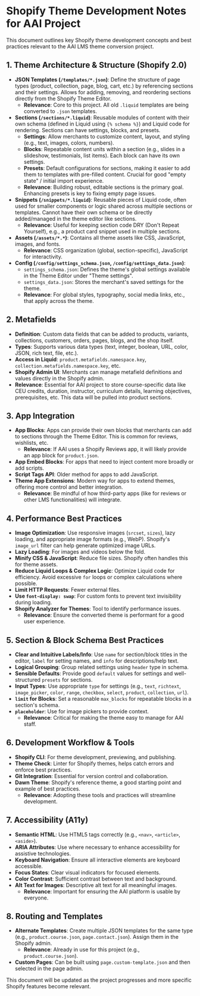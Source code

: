 # Shopify Theme Development Notes for AAI Project

This document outlines key Shopify theme development concepts and best practices relevant to the AAI LMS theme conversion project.

## 1. Theme Architecture & Structure (Shopify 2.0)

*   **JSON Templates (`/templates/*.json`)**: Define the structure of page types (product, collection, page, blog, cart, etc.) by referencing sections and their settings. Allows for adding, removing, and reordering sections directly from the Shopify Theme Editor.
    *   **Relevance**: Core to this project. All old `.liquid` templates are being converted to `.json` templates.
*   **Sections (`/sections/*.liquid`)**: Reusable modules of content with their own schema (defined in Liquid using `{% schema %}`) and Liquid code for rendering. Sections can have settings, blocks, and presets.
    *   **Settings**: Allow merchants to customize content, layout, and styling (e.g., text, images, colors, numbers).
    *   **Blocks**: Repeatable content units within a section (e.g., slides in a slideshow, testimonials, list items). Each block can have its own settings.
    *   **Presets**: Default configurations for sections, making it easier to add them to templates with pre-filled content. Crucial for good "empty state" / initial import experience.
    *   **Relevance**: Building robust, editable sections is the primary goal. Enhancing presets is key to fixing empty page issues.
*   **Snippets (`/snippets/*.liquid`)**: Reusable pieces of Liquid code, often used for smaller components or logic shared across multiple sections or templates. Cannot have their own schema or be directly added/managed in the theme editor like sections.
    *   **Relevance**: Useful for keeping section code DRY (Don't Repeat Yourself), e.g., a product card snippet used in multiple sections.
*   **Assets (`/assets/*.*`)**: Contains all theme assets like CSS, JavaScript, images, and fonts.
    *   **Relevance**: CSS organization (global, section-specific), JavaScript for interactivity.
*   **Config (`/config/settings_schema.json`, `/config/settings_data.json`)**:
    *   `settings_schema.json`: Defines the theme's global settings available in the Theme Editor under "Theme settings".
    *   `settings_data.json`: Stores the merchant's saved settings for the theme.
    *   **Relevance**: For global styles, typography, social media links, etc., that apply across the theme.

## 2. Metafields

*   **Definition**: Custom data fields that can be added to products, variants, collections, customers, orders, pages, blogs, and the shop itself.
*   **Types**: Supports various data types (text, integer, boolean, URL, color, JSON, rich text, file, etc.).
*   **Access in Liquid**: `product.metafields.namespace.key`, `collection.metafields.namespace.key`, etc.
*   **Shopify Admin UI**: Merchants can manage metafield definitions and values directly in the Shopify admin.
*   **Relevance**: Essential for AAI project to store course-specific data like CEU credits, duration, instructor, curriculum details, learning objectives, prerequisites, etc. This data will be pulled into product sections.

## 3. App Integration

*   **App Blocks**: Apps can provide their own blocks that merchants can add to sections through the Theme Editor. This is common for reviews, wishlists, etc.
    *   **Relevance**: If AAI uses a Shopify Reviews app, it will likely provide an app block for `product.json`.
*   **App Embed Blocks**: For apps that need to inject content more broadly or add scripts.
*   **Script Tags API**: Older method for apps to add JavaScript.
*   **Theme App Extensions**: Modern way for apps to extend themes, offering more control and better integration.
    *   **Relevance**: Be mindful of how third-party apps (like for reviews or other LMS functionalities) will integrate.

## 4. Performance Best Practices

*   **Image Optimization**: Use responsive images (`srcset`, `sizes`), lazy loading, and appropriate image formats (e.g., WebP). Shopify's `image_url` filter can help generate optimized image URLs.
*   **Lazy Loading**: For images and videos below the fold.
*   **Minify CSS & JavaScript**: Reduce file sizes. Shopify often handles this for theme assets.
*   **Reduce Liquid Loops & Complex Logic**: Optimize Liquid code for efficiency. Avoid excessive `for` loops or complex calculations where possible.
*   **Limit HTTP Requests**: Fewer external files.
*   **Use `font-display: swap`**: For custom fonts to prevent text invisibility during loading.
*   **Shopify Analyzer for Themes**: Tool to identify performance issues.
    *   **Relevance**: Ensure the converted theme is performant for a good user experience.

## 5. Section & Block Schema Best Practices

*   **Clear and Intuitive Labels/Info**: Use `name` for section/block titles in the editor, `label` for setting names, and `info` for descriptions/help text.
*   **Logical Grouping**: Group related settings using `header` type in schema.
*   **Sensible Defaults**: Provide good `default` values for settings and well-structured `presets` for sections.
*   **Input Types**: Use appropriate `type` for settings (e.g., `text`, `richtext`, `image_picker`, `color`, `range`, `checkbox`, `select`, `product`, `collection`, `url`).
*   **`limit` for Blocks**: Set a reasonable `max_blocks` for repeatable blocks in a section's schema.
*   **`placeholder`**: Use for image pickers to provide context.
    *   **Relevance**: Critical for making the theme easy to manage for AAI staff.

## 6. Development Workflow & Tools

*   **Shopify CLI**: For theme development, previewing, and publishing.
*   **Theme Check**: Linter for Shopify themes, helps catch errors and enforce best practices.
*   **Git Integration**: Essential for version control and collaboration.
*   **Dawn Theme**: Shopify's reference theme, a good starting point and example of best practices.
    *   **Relevance**: Adopting these tools and practices will streamline development.

## 7. Accessibility (A11y)

*   **Semantic HTML**: Use HTML5 tags correctly (e.g., `<nav>`, `<article>`, `<aside>`).
*   **ARIA Attributes**: Use where necessary to enhance accessibility for assistive technologies.
*   **Keyboard Navigation**: Ensure all interactive elements are keyboard accessible.
*   **Focus States**: Clear visual indicators for focused elements.
*   **Color Contrast**: Sufficient contrast between text and background.
*   **Alt Text for Images**: Descriptive alt text for all meaningful images.
    *   **Relevance**: Important for ensuring the AAI platform is usable by everyone.

## 8. Routing and Templates

*   **Alternate Templates**: Create multiple JSON templates for the same type (e.g., `product.course.json`, `page.contact.json`). Assign them in the Shopify admin.
    *   **Relevance**: Already in use for this project (e.g., `product.course.json`).
*   **Custom Pages**: Can be built using `page.custom-template.json` and then selected in the page admin.

This document will be updated as the project progresses and more specific Shopify features become relevant.
